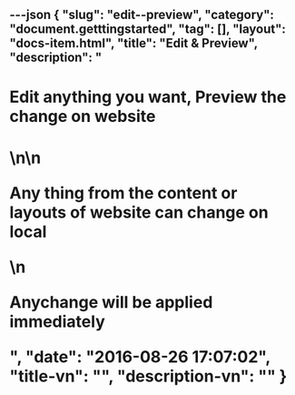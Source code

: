 ---json
{
    "slug": "edit--preview",
    "category": "document.getttingstarted",
    "tag": [],
    "layout": "docs-item.html",
    "title": "Edit & Preview",
    "description": "<h1> Edit anything you want, Preview the change on website <h1>\n\n<p>Any thing from the content or layouts of website can change on local </p>\n<p>Anychange will be applied immediately</p>",
    "date": "2016-08-26 17:07:02",
    "title-vn": "",
    "description-vn": ""
}
---
